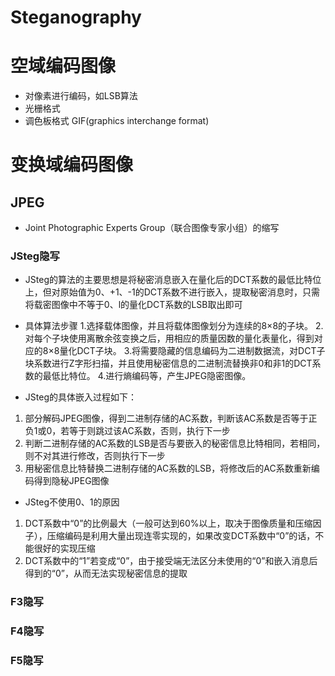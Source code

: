 # Steganography

# 空域编码图像
* 对像素进行编码，如LSB算法
* 光栅格式
* 调色板格式   GIF(graphics interchange format)
# 变换域编码图像

## JPEG
* Joint Photographic Experts Group（联合图像专家小组）的缩写
### JSteg隐写
* JSteg的算法的主要思想是将秘密消息嵌入在量化后的DCT系数的最低比特位上，但对原始值为0、+1、-1的DCT系数不进行嵌入，提取秘密消息时，只需将载密图像中不等于0、l的量化DCT系数的LSB取出即可
* 具体算法步骤 
1.选择载体图像，并且将载体图像划分为连续的8×8的子块。 
2.对每个子块使用离散余弦变换之后，用相应的质量因数的量化表量化，得到对应的8×8量化DCT子块。 
3.将需要隐藏的信息编码为二进制数据流，对DCT子块系数进行Z字形扫描，并且使用秘密信息的二进制流替换非0和非1的DCT系数的最低比特位。 
4.进行熵编码等，产生JPEG隐密图像。

* JSteg的具体嵌入过程如下： 
1. 部分解码JPEG图像，得到二进制存储的AC系数，判断该AC系数是否等于正负1或0，若等于则跳过该AC系数，否则，执行下一步
2. 判断二进制存储的AC系数的LSB是否与要嵌入的秘密信息比特相同，若相同，则不对其进行修改，否则执行下一步
3. 用秘密信息比特替换二进制存储的AC系数的LSB，将修改后的AC系数重新编码得到隐秘JPEG图像
* JSteg不使用0、1的原因
1. DCT系数中“0”的比例最大（一般可达到60%以上，取决于图像质量和压缩因子），压缩编码是利用大量出现连零实现的，如果改变DCT系数中“0”的话，不能很好的实现压缩
2. DCT系数中的“1”若变成“0”，由于接受端无法区分未使用的“0”和嵌入消息后得到的“0”，从而无法实现秘密信息的提取
### F3隐写

### F4隐写


### F5隐写
